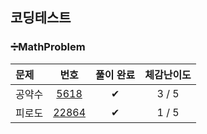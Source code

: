 
## 코딩테스트

### ➗MathProblem

| 문제 | 번호 | 풀이 완료 | 체감난이도 |
|:-----------------|:------:|:----------:|:-----:|
|공약수| [5618](https://www.acmicpc.net/problem/5618) |    ✔    | 3 / 5|
|피로도| [22864](https://www.acmicpc.net/problem/22864) |  ✔ | 1 / 5 |
